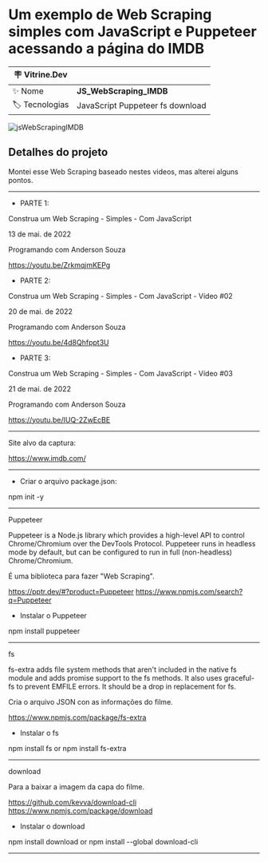 <h1 align="left">Um exemplo de Web Scraping simples com JavaScript e Puppeteer acessando a página do IMDB</h1>

| :placard: Vitrine.Dev |                                  |
| --------------------- | -------------------------------- |
| :sparkles: Nome       | **JS_WebScraping_IMDB**          |
| :label: Tecnologias   | JavaScript Puppeteer fs download |

![jsWebScrapingIMDB](https://user-images.githubusercontent.com/24603753/236648607-367e6c0c-e5dc-447d-b5a7-dcd49cf5866a.png)

<h2 align="left">Detalhes do projeto</h2>

Montei esse Web Scraping baseado nestes videos, mas alterei alguns pontos.

---

- PARTE 1:

Construa um Web Scraping - Simples - Com JavaScript

13 de mai. de 2022

Programando com Anderson Souza

https://youtu.be/ZrkmqjmKEPg

- PARTE 2:

Construa um Web Scraping - Simples - Com JavaScript - Vídeo #02

20 de mai. de 2022

Programando com Anderson Souza

https://youtu.be/4d8Qhfppt3U

- PARTE 3:

Construa um Web Scraping - Simples - Com JavaScript - Vídeo #03

21 de mai. de 2022

Programando com Anderson Souza

https://youtu.be/IUQ-2ZwEcBE

---

Site alvo da captura:

https://www.imdb.com/

---

- Criar o arquivo package.json:

npm init -y

---

Puppeteer

Puppeteer is a Node.js library which provides a high-level API to control Chrome/Chromium over the DevTools Protocol. Puppeteer runs in headless mode by default, but can be configured to run in full (non-headless) Chrome/Chromium.

É uma biblioteca para fazer "Web Scraping".

https://pptr.dev/#?product=Puppeteer
https://www.npmjs.com/search?q=Puppeteer

- Instalar o Puppeteer

npm install puppeteer

---

fs

fs-extra adds file system methods that aren't included in the native fs module and adds promise support to the fs methods. It also uses graceful-fs to prevent EMFILE errors. It should be a drop in replacement for fs.

Cria o arquivo JSON con as informações do filme.

https://www.npmjs.com/package/fs-extra

- Instalar o fs

npm install fs
or
npm install fs-extra

---

download

Para a baixar a imagem da capa do filme.

https://github.com/kevva/download-cli
https://www.npmjs.com/package/download

- Instalar o download

npm install download
or
npm install --global download-cli

---
